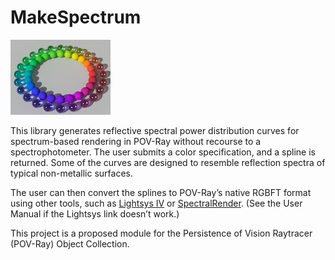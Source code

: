 # MakeSpectrum

![Thumbnail](makespectrum_thumbnail.jpg)

This library generates reflective spectral power distribution curves for spectrum-based rendering in POV-Ray without recourse to a spectrophotometer. The user submits a color specification, and a spline is returned. Some of the curves are designed to resemble reflection spectra of typical non-metallic surfaces.

The user can then convert the splines to POV-Ray’s native RGBFT format using other tools, such as [Lightsys IV](http://www.ignorancia.org/index.php/technical/lightsys/) or [SpectralRender](https://www.lilysoft.org/CGI/SR/Spectral%20Render.htm). (See the User Manual if the Lightsys link doesn’t work.)

This project is a proposed module for the Persistence of Vision Raytracer (POV-Ray) Object Collection.
